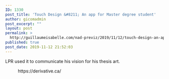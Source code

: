 ```yaml
---
ID: 1330
post_title: 'Touch Design &#8211; An app for Master degree student'
author: gicomadmin
post_excerpt: ""
layout: post
permalink: >
  http://guillaumeisabelle.com/nad-previz/2019/11/12/touch-design-an-app-for-master-degree-student/
published: true
post_date: 2019-11-12 21:52:03
---
```

<!-- wp:paragraph -->

LPR used it to communicate his vision for his thesis art.

<!-- /wp:paragraph -->

<!-- wp:embed {"url":"https://derivative.ca/"} --><figure class="wp-block-embed">

<div class="wp-block-embed__wrapper">
  https://derivative.ca/
</div></figure> 

<!-- /wp:embed -->